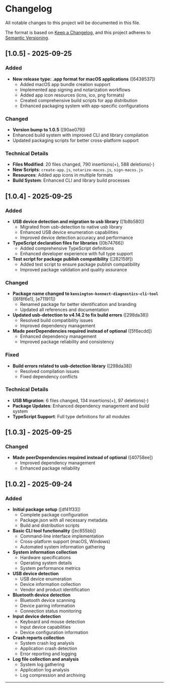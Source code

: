 # Changelog

All notable changes to this project will be documented in this file.

The format is based on [Keep a Changelog](https://keepachangelog.com/en/1.0.0/),
and this project adheres to [Semantic Versioning](https://semver.org/spec/v2.0.0.html).

## [1.0.5] - 2025-09-25

### Added
- **New release type: .app format for macOS applications** ([6438537])
  - Added macOS app bundle creation support
  - Implemented app signing and notarization workflows
  - Added app icon resources (icns, ico, png formats)
  - Created comprehensive build scripts for app distribution
  - Enhanced packaging system with app-specific configurations

### Changed
- **Version bump to 1.0.5** ([90ae079])
- Enhanced build system with improved CLI and library compilation
- Updated packaging scripts for better cross-platform support

### Technical Details
- **Files Modified**: 20 files changed, 790 insertions(+), 588 deletions(-)
- **New Scripts**: `create-app.js`, `notarize-macos.js`, `sign-macos.js`
- **Resources**: Added app icons in multiple formats
- **Build System**: Enhanced CLI and library build processes

## [1.0.4] - 2025-09-25

### Added
- **USB device detection and migration to usb library** ([1b8b580])
  - Migrated from usb-detection to native usb library
  - Enhanced USB device enumeration capabilities
  - Improved device detection accuracy and performance
- **TypeScript declaration files for libraries** ([0b74766])
  - Added comprehensive TypeScript definitions
  - Enhanced developer experience with full type support
- **Test script for package publish compatibility** ([282158f])
  - Added test script to ensure package publish compatibility
  - Improved package validation and quality assurance

### Changed
- **Package name changed to `kensington-konnect-diagnostics-cli-tool`** ([6f8f6e1], [e711911])
  - Renamed package for better identification and branding
  - Updated all references and documentation
- **Updated usb-detection to v4.14.2 to fix build errors** ([298da38])
  - Resolved build compatibility issues
  - Improved dependency management
- **Made peerDependencies required instead of optional** ([5f6ecdd])
  - Enhanced dependency management
  - Improved package reliability and consistency

### Fixed
- **Build errors related to usb-detection library** ([298da38])
  - Resolved compilation issues
  - Fixed dependency conflicts

### Technical Details
- **USB Migration**: 6 files changed, 134 insertions(+), 97 deletions(-)
- **Package Updates**: Enhanced dependency management and build system
- **TypeScript Support**: Full type definitions for all modules

## [1.0.3] - 2025-09-25

### Changed
- **Made peerDependencies required instead of optional** ([40758ee])
  - Improved dependency management
  - Enhanced package reliability

## [1.0.2] - 2025-09-24

### Added
- **Initial package setup** ([df41f33])
  - Complete package configuration
  - Package.json with all necessary metadata
  - Build and distribution scripts
- **Basic CLI tool functionality** ([ec855bb])
  - Command-line interface implementation
  - Cross-platform support (macOS, Windows)
  - Automated system information gathering
- **System information collection**
  - Hardware specifications
  - Operating system details
  - System performance metrics
- **USB device detection**
  - USB device enumeration
  - Device information collection
  - Vendor and product identification
- **Bluetooth device detection**
  - Bluetooth device scanning
  - Device pairing information
  - Connection status monitoring
- **Input device detection**
  - Keyboard and mouse detection
  - Input device capabilities
  - Device configuration information
- **Crash reports collection**
  - System crash log analysis
  - Application crash detection
  - Error reporting and logging
- **Log file collection and analysis**
  - System log gathering
  - Application log analysis
  - Log compression and archiving

---